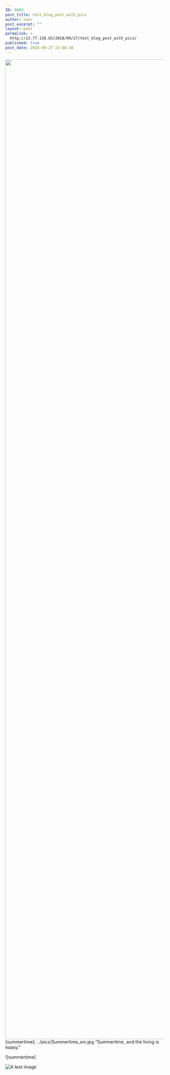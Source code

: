 ```yaml
---
ID: 9493
post_title: test_blog_post_with_pics
author: user
post_excerpt: ""
layout: post
permalink: >
  http://13.77.138.65/2018/09/27/test_blog_post_with_pics/
published: true
post_date: 2018-09-27 22:40:38
---
```

<img class="alignnone size-medium" src="https://github.com/sdzentner/blog_test/raw/master/pics/Summertime_sm.jpg" width="2320" height="3088" />[summertime]: ../pics/Summertime_sm.jpg "Summertime, and the living is eaasy."

![summertime]

![A test image](../pics/Summertime_sm.jpg)